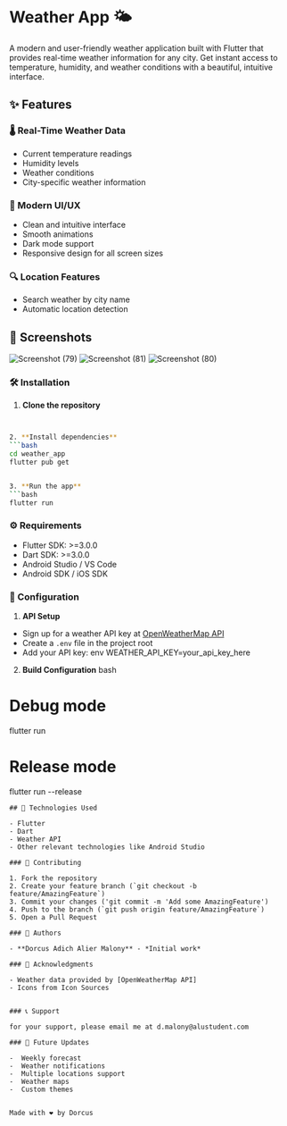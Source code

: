 # Weather App 🌤️

A modern and user-friendly weather application built with Flutter that provides real-time weather information for any city. Get instant access to temperature, humidity, and weather conditions with a beautiful, intuitive interface.

## ✨ Features

### 🌡️ Real-Time Weather Data
- Current temperature readings
- Humidity levels
- Weather conditions
- City-specific weather information

### 🎨 Modern UI/UX
- Clean and intuitive interface
- Smooth animations
- Dark mode support
- Responsive design for all screen sizes

### 🔍 Location Features
- Search weather by city name
- Automatic location detection

## 📱 Screenshots
![Screenshot (79)](https://github.com/user-attachments/assets/8a7d58a5-cb62-429a-8d28-86720dcff818)
![Screenshot (81)](https://github.com/user-attachments/assets/b1393f05-aee8-4fec-b9cf-d0d6141d111d)
![Screenshot (80)](https://github.com/user-attachments/assets/a035d68a-39e7-447f-b179-459bf3512b17)





### 🛠️ Installation

1. **Clone the repository**
```bash


2. **Install dependencies**
```bash
cd weather_app
flutter pub get


3. **Run the app**
```bash
flutter run
```

### ⚙️ Requirements

- Flutter SDK: >=3.0.0
- Dart SDK: >=3.0.0
- Android Studio / VS Code
- Android SDK / iOS SDK

### 🔧 Configuration

1. **API Setup**
- Sign up for a weather API key at [OpenWeatherMap API](https://home.openweathermap.org/api_keys)
- Create a `.env` file in the project root
- Add your API key:
  env
WEATHER_API_KEY=your_api_key_here
  

2. **Build Configuration**
bash
# Debug mode
flutter run

# Release mode
flutter run --release
```
## 🔨 Technologies Used

- Flutter
- Dart
- Weather API
- Other relevant technologies like Android Studio

### 🤝 Contributing

1. Fork the repository
2. Create your feature branch (`git checkout -b feature/AmazingFeature`)
3. Commit your changes ('git commit -m 'Add some AmazingFeature')
4. Push to the branch (`git push origin feature/AmazingFeature`)
5. Open a Pull Request

### 👥 Authors

- **Dorcus Adich Alier Malony** - *Initial work* 

### 🙏 Acknowledgments

- Weather data provided by [OpenWeatherMap API]
- Icons from Icon Sources
  

### 📞 Support

for your support, please email me at d.malony@alustudent.com 

### 🚀 Future Updates

-  Weekly forecast
-  Weather notifications
-  Multiple locations support
-  Weather maps
-  Custom themes


Made with ❤️ by Dorcus
